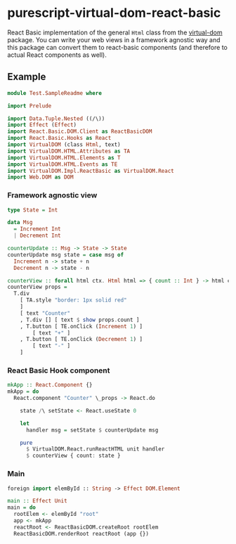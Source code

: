 # purescript-virtual-dom-react-basic
React Basic implementation of the general `Html` class from the
[virtual-dom](https://github.com/thought2/purescript-virtual-dom) package. You can write your web views in a framework agnostic way and this package can convert them to react-basic components (and therefore to actual React components as well). 

## Example
```hs
module Test.SampleReadme where

import Prelude

import Data.Tuple.Nested ((/\))
import Effect (Effect)
import React.Basic.DOM.Client as ReactBasicDOM
import React.Basic.Hooks as React
import VirtualDOM (class Html, text)
import VirtualDOM.HTML.Attributes as TA
import VirtualDOM.HTML.Elements as T
import VirtualDOM.HTML.Events as TE
import VirtualDOM.Impl.ReactBasic as VirtualDOM.React
import Web.DOM as DOM
```
### Framework agnostic view
```hs
type State = Int

data Msg
  = Increment Int
  | Decrement Int

counterUpdate :: Msg -> State -> State
counterUpdate msg state = case msg of
  Increment n -> state + n
  Decrement n -> state - n

counterView :: forall html ctx. Html html => { count :: Int } -> html ctx Msg
counterView props =
  T.div
    [ TA.style "border: 1px solid red"
    ]
    [ text "Counter"
    , T.div [] [ text $ show props.count ]
    , T.button [ TE.onClick (Increment 1) ]
        [ text "+" ]
    , T.button [ TE.onClick (Decrement 1) ]
        [ text "-" ]
    ]
```
### React Basic Hook component
```hs
mkApp :: React.Component {}
mkApp = do
  React.component "Counter" \_props -> React.do

    state /\ setState <- React.useState 0

    let
      handler msg = setState $ counterUpdate msg

    pure
      $ VirtualDOM.React.runReactHTML unit handler
      $ counterView { count: state }
```
### Main
```hs
foreign import elemById :: String -> Effect DOM.Element

main :: Effect Unit
main = do
  rootElem <- elemById "root"
  app <- mkApp
  reactRoot <- ReactBasicDOM.createRoot rootElem
  ReactBasicDOM.renderRoot reactRoot (app {})
```
